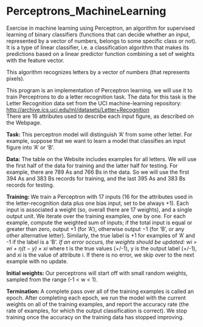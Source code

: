 # Perceptrons_MachineLearning
Exercise in machine learning using Perceptron, an algorithm for supervised learning of binary classifiers (functions that can decide whether an input, represented by a vector of numbers, belongs to some specific class or not). It is a type of linear classifier, i.e. a classification algorithm that makes its predictions based on a linear predictor function combining a set of weights with the feature vector. 

This algorithm recognizes letters by a vector of numbers (that represents pixels). 

This program is an implementation of Perceptron learning. we will use it to train Perceptrons to do a letter recognition task.
The data for this task is the Letter Recognition data set from the UCI machine-learning repository: http://archive.ics.uci.edu/ml/datasets/Letter+Recognition <br>
There are 16 attributes used to describe each input figure, as described on the Webpage.

<b>Task: </b>This perceptron model will distinguish ‘A’ from some other letter. For example, suppose that we want to learn a model that classifies an input figure into ‘A’ or ‘B’.

<b>Data:</b> The table on the Website includes examples for all letters. We will use the first half of the data for training and the
latter half for testing. For example, there are 789 As and 766 Bs in the data. So we will use the first 394 As and 383 Bs records for training, and the last 395 As and 383 Bs records for testing.

<b>Training: </b>We train a Perceptron with 17 inputs (16 for the attributes used in the letter-recognition
data plus one bias input, set to be always +1). Each input is associated a weight (so, overall there are 17
weights), and a single output unit.
We iterate over the training examples, one by one. For each example, compute the weighted sum of
inputs; if the total input is equal or greater than zero, output +1 (for ‘A’), otherwise output −1 (for ‘B’, or
any other alternative letter). Similarly, the true label is +1 for examples of ‘A’ and -1 if the label is a ‘B’.
<em>If an error occurs, the weights should be updated:
wi = wi + η(t − y) × xi </em>
where t is the true values (+/-1), y is the output label (+/-1), and xi is the value of attribute i.
If there is no error, we skip over to the next example with no update.

<b>Initial weights: </b>Our perceptrons will start off with small random weights, sampled from the range
(-1 < w < 1).

<b>Termination: </b>A complete pass over all of the training examples is called an epoch. After completing each
epoch, we run the model with the current weights on all of the training examples, and report the accuracy rate
(the rate of examples, for which the output classification is correct). We stop training once the accuracy on the
training data has stopped improving.

